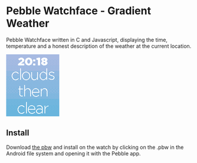 # Pebble Watchface - Gradient Weather

Pebble Watchface written in C and Javascript, displaying the time, temperature and a honest description of the weather at the current location.

![alt tag](screenshot.png)

## Install

Download [the pbw](https://github.com/adrianchifor/authentic-weather-pebble/releases/download/1.0/AWeather.pbw) and install on the watch by clicking on the .pbw in the Android file system and opening it with the Pebble app.
